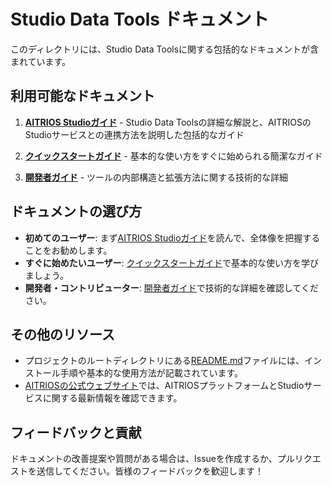 # Studio Data Tools ドキュメント

このディレクトリには、Studio Data Toolsに関する包括的なドキュメントが含まれています。

## 利用可能なドキュメント

1. [**AITRIOS Studioガイド**](./aitrios_studio_guide.md) - Studio Data Toolsの詳細な解説と、AITRIOSのStudioサービスとの連携方法を説明した包括的なガイド

2. [**クイックスタートガイド**](./quick_start_guide.md) - 基本的な使い方をすぐに始められる簡潔なガイド

3. [**開発者ガイド**](./developer_guide.md) - ツールの内部構造と拡張方法に関する技術的な詳細

## ドキュメントの選び方

- **初めてのユーザー**: まず[AITRIOS Studioガイド](./aitrios_studio_guide.md)を読んで、全体像を把握することをお勧めします。
- **すぐに始めたいユーザー**: [クイックスタートガイド](./quick_start_guide.md)で基本的な使い方を学びましょう。
- **開発者・コントリビューター**: [開発者ガイド](./developer_guide.md)で技術的な詳細を確認してください。

## その他のリソース

- プロジェクトのルートディレクトリにある[README.md](../README.md)ファイルには、インストール手順や基本的な使用方法が記載されています。
- [AITRIOSの公式ウェブサイト](https://www.aitrios.sony-semicon.com/)では、AITRIOSプラットフォームとStudioサービスに関する最新情報を確認できます。

## フィードバックと貢献

ドキュメントの改善提案や質問がある場合は、Issueを作成するか、プルリクエストを送信してください。皆様のフィードバックを歓迎します！